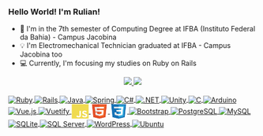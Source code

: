 ### Hello World! I'm Rulian!

  - 📖 I'm in the 7th semester of Computing Degree at IFBA (Instituto Federal da Bahia) - Campus Jacobina
  - 💡 I'm Electromechanical Technician graduated at IFBA - Campus Jacobina too
  - 💻 Currently, I'm focusing my studies on Ruby on Rails

<div align="center">
  <a href="https://github.com/ruliancruz">
  <img height="190em" src="https://github-readme-stats.vercel.app/api?username=ruliancruz&show_icons=true&hide=stars&show=reviews,discussions_started,discussions_answered,prs_merged,prs_merged_percentag&include_all_commits=false&count_private=true"/>
  <img height="190em" src="https://github-readme-stats.vercel.app/api/top-langs/?username=ruliancruz&layout=compact&langs_count=8"/>
</div>
  
<div style="display: inline_block">
  <br>
  <img align="center" alt="Ruby" height="30" width="35" src="https://cdn.jsdelivr.net/gh/devicons/devicon@latest/icons/ruby/ruby-original.svg">
  <img align="center" alt="Rails" height="30" width="35" src="https://cdn.jsdelivr.net/gh/devicons/devicon@latest/icons/rails/rails-original-wordmark.svg">
  <img align="center" alt="Java" height="30" width="35" src="https://raw.githubusercontent.com/jmnote/z-icons/master/svg/java.svg">
  <img align="center" alt="Spring" height="30" width="35" src="https://cdn.jsdelivr.net/gh/devicons/devicon/icons/spring/spring-original.svg">
  <img align="center" alt="C#" height="30" width="35" src="https://cdn.jsdelivr.net/gh/devicons/devicon/icons/csharp/csharp-original.svg">
  <img align="center" alt=".NET" height="30" width="35" src="https://cdn.jsdelivr.net/gh/devicons/devicon/icons/dot-net/dot-net-original.svg">
  <img align="center" alt="Unity" height="30" width="35" src="https://cdn.jsdelivr.net/gh/devicons/devicon/icons/unity/unity-original.svg">
  <img align="center" alt="C" height="30" width="35" src="https://raw.githubusercontent.com/jmnote/z-icons/master/svg/c.svg">
  <img align="center" alt="Arduino" height="30" width="35" src="https://cdn.jsdelivr.net/gh/devicons/devicon/icons/arduino/arduino-original.svg">
  <img align="center" alt="Vue.js" height="30" width="35" src="https://cdn.jsdelivr.net/gh/devicons/devicon@latest/icons/vuejs/vuejs-original.svg">
  <img align="center" alt="Vuetify" height="30" width="35" src="https://cdn.jsdelivr.net/gh/devicons/devicon@latest/icons/vuetify/vuetify-original.svg">          
  <img align="center" alt="Javascript" height="30" width="35" src="https://raw.githubusercontent.com/devicons/devicon/master/icons/javascript/javascript-plain.svg">
  <img align="center" alt="HTML" height="30" width="35" src="https://raw.githubusercontent.com/devicons/devicon/master/icons/html5/html5-original.svg">
  <img align="center" alt="CSS" height="30" width="35" src="https://raw.githubusercontent.com/devicons/devicon/master/icons/css3/css3-original.svg">
  <img align="center" alt="Bootstrap" height="30" width="35" src="https://cdn.jsdelivr.net/gh/devicons/devicon@latest/icons/bootstrap/bootstrap-original.svg">
  <img align="center" alt="PostgreSQL" height="30" width="35" src="https://cdn.jsdelivr.net/gh/devicons/devicon/icons/postgresql/postgresql-original.svg">
  <img align="center" alt="MySQL" height="30" width="35" src="https://cdn.jsdelivr.net/gh/devicons/devicon/icons/mysql/mysql-original.svg">
  <img align="center" alt="SQLite" height="30" width="35" src="https://cdn.jsdelivr.net/gh/devicons/devicon@latest/icons/sqlite/sqlite-original.svg">
  <img align="center" alt="SQL Server" height="30" width="35" src="https://cdn.jsdelivr.net/gh/devicons/devicon/icons/microsoftsqlserver/microsoftsqlserver-plain.svg">
  <img align="center" alt="WordPress" height="30" width="35" src="https://cdn.jsdelivr.net/gh/devicons/devicon/icons/wordpress/wordpress-plain.svg">
  <img align="center" alt="Ubuntu" height="30" width="35" src="https://cdn.jsdelivr.net/gh/devicons/devicon@latest/icons/linux/linux-original.svg">
</div>
